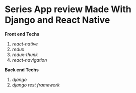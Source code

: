 # Series App review Made With Django and React Native

**Front end Techs**

1. *react-native*
1. *redux*
1. *redux-thunk*
1. *react-navigation*

**Back end Techs**

1. *django*
1. *django rest framework*
